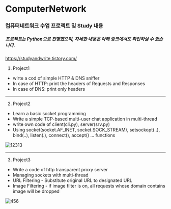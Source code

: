 # ComputerNetwork
### 컴퓨터네트워크 수업 프로젝트 및 Study 내용
##### 프로젝트는 Python으로 진행했으며, 자세한 내용은 아래 링크에서도 확인하실 수 있습니다.
https://studyandwrite.tistory.com/



1. Project1
- wirte a cod of simple HTTP & DNS sniffer
- In case of HTTP: print the headers of Requests and Responses
- In case of DNS: print only headers
---

2. Project2
- Learn a basic socket programming
- Write a simple TCP-based multi-user chat application in multi-thread
- write own code of client(cli.py), server(srv.py)
- Using socket(socket.AF_INET, socket.SOCK_STREAM), setsockopt(..), bind(..), listen(.), connect(), accept() ... functions

![12313](https://user-images.githubusercontent.com/61929745/105860753-44de1080-6031-11eb-845c-b6bf77806de0.PNG)

---

3. Project3
- Write a code of http transparent proxy server
- Managing sockets with multi-thread
- URL Filtering - Substitute original URL to designated URL
- Image Filtering - if image filter is on, all requests whose domain contains image will be dropped

![456](https://user-images.githubusercontent.com/61929745/105860770-4ad3f180-6031-11eb-80f3-be589e1fbb4b.PNG)

